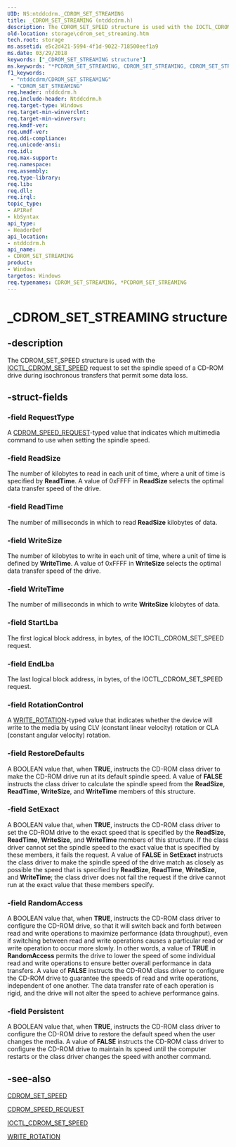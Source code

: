 ```yaml
---
UID: NS:ntddcdrm._CDROM_SET_STREAMING
title: _CDROM_SET_STREAMING (ntddcdrm.h)
description: The CDROM_SET_SPEED structure is used with the IOCTL_CDROM_SET_SPEED request to set the spindle speed of a CD-ROM drive during isochronous transfers that permit some data loss.
old-location: storage\cdrom_set_streaming.htm
tech.root: storage
ms.assetid: e5c2d421-5994-4f1d-9022-718500eef1a9
ms.date: 03/29/2018
keywords: ["_CDROM_SET_STREAMING structure"]
ms.keywords: "*PCDROM_SET_STREAMING, CDROM_SET_STREAMING, CDROM_SET_STREAMING structure [Storage Devices], PCDROM_SET_STREAMING, PCDROM_SET_STREAMING structure pointer [Storage Devices], _CDROM_SET_STREAMING, ntddcdrm/CDROM_SET_STREAMING, ntddcdrm/PCDROM_SET_STREAMING, storage.cdrom_set_streaming, structs-CD-ROM_5157906e-31d2-42c7-8e90-cc673ed02510.xml"
f1_keywords:
 - "ntddcdrm/CDROM_SET_STREAMING"
 - "CDROM_SET_STREAMING"
req.header: ntddcdrm.h
req.include-header: Ntddcdrm.h
req.target-type: Windows
req.target-min-winverclnt: 
req.target-min-winversvr: 
req.kmdf-ver: 
req.umdf-ver: 
req.ddi-compliance: 
req.unicode-ansi: 
req.idl: 
req.max-support: 
req.namespace: 
req.assembly: 
req.type-library: 
req.lib: 
req.dll: 
req.irql: 
topic_type:
- APIRef
- kbSyntax
api_type:
- HeaderDef
api_location:
- ntddcdrm.h
api_name:
- CDROM_SET_STREAMING
product:
- Windows
targetos: Windows
req.typenames: CDROM_SET_STREAMING, *PCDROM_SET_STREAMING
---
```


# _CDROM_SET_STREAMING structure


## -description


The CDROM_SET_SPEED structure is used with the <a href="https://docs.microsoft.com/windows-hardware/drivers/ddi/ntddcdrm/ni-ntddcdrm-ioctl_cdrom_set_speed">IOCTL_CDROM_SET_SPEED</a> request to set the spindle speed of a CD-ROM drive during isochronous transfers that permit some data loss.


## -struct-fields




### -field RequestType

A <a href="https://docs.microsoft.com/windows-hardware/drivers/ddi/ntddcdrm/ne-ntddcdrm-_cdrom_speed_request">CDROM_SPEED_REQUEST</a>-typed value that indicates which multimedia command to use when setting the spindle speed.


### -field ReadSize

The number of kilobytes to read in each unit of time, where a unit of time is specified by <b>ReadTime</b>. A value of 0xFFFF in <b>ReadSize </b>selects the optimal data transfer speed of the drive.


### -field ReadTime

The number of milliseconds in which to read <b>ReadSize</b> kilobytes of data.


### -field WriteSize

The number of kilobytes to write in each unit of time, where a unit of time is defined by <b>WriteTime</b>. A value of 0xFFFF in <b>WriteSize</b> selects the optimal data transfer speed of the drive.


### -field WriteTime

The number of milliseconds in which to write <b>WriteSize</b> kilobytes of data.


### -field StartLba

The first logical block address, in bytes, of the IOCTL_CDROM_SET_SPEED request.


### -field EndLba

The last logical block address, in bytes, of the IOCTL_CDROM_SET_SPEED request.


### -field RotationControl

A <a href="https://docs.microsoft.com/windows-hardware/drivers/ddi/ntddcdrm/ne-ntddcdrm-_write_rotation">WRITE_ROTATION</a>-typed value that indicates whether the device will write to the media by using CLV (constant linear velocity) rotation or CLA (constant angular velocity) rotation.


### -field RestoreDefaults

A BOOLEAN value that, when <b>TRUE</b>, instructs the CD-ROM class driver to make the CD-ROM drive run at its default spindle speed. A value of <b>FALSE</b> instructs the class driver to calculate the spindle speed from the <b>ReadSize</b>, <b>ReadTime</b>, <b>WriteSize</b>, and <b>WriteTime</b> members of this structure.


### -field SetExact

A BOOLEAN value that, when <b>TRUE</b>, instructs the CD-ROM class driver to set the CD-ROM drive to the exact speed that is specified by the <b>ReadSize</b>, <b>ReadTime</b>, <b>WriteSize</b>, and <b>WriteTime</b> members of this structure. If the class driver cannot set the spindle speed to the exact value that is specified by these members, it fails the request. A value of <b>FALSE</b> in <b>SetExact </b>instructs the class driver to make the spindle speed of the drive match as closely as possible the speed that is specified by <b>ReadSize</b>, <b>ReadTime</b>, <b>WriteSize</b>, and <b>WriteTime</b>; the class driver does not fail the request if the drive cannot run at the exact value that these members specify.


### -field RandomAccess

A BOOLEAN value that, when <b>TRUE</b>, instructs the CD-ROM class driver to configure the CD-ROM drive, so that it will switch back and forth between read and write operations to maximize performance (data throughput), even if switching between read and write operations causes a particular read or write operation to occur more slowly. In other words, a value of <b>TRUE</b> in <b>RandomAccess</b> permits the drive to lower the speed of some individual read and write operations to ensure better overall performance in data transfers. A value of <b>FALSE</b> instructs the CD-ROM class driver to configure the CD-ROM drive to guarantee the speeds of read and write operations, independent of one another. The data transfer rate of each operation is rigid, and the drive will not alter the speed to achieve performance gains.


### -field Persistent

A BOOLEAN value that, when <b>TRUE</b>, instructs the CD-ROM class driver to configure the CD-ROM drive to restore the default speed when the user changes the media. A value of <b>FALSE</b>  instructs the CD-ROM class driver to configure the CD-ROM drive to maintain its speed until the computer restarts or the class driver changes the speed with another command.


## -see-also




<a href="https://docs.microsoft.com/windows-hardware/drivers/ddi/ntddcdrm/ns-ntddcdrm-_cdrom_set_speed">CDROM_SET_SPEED</a>



<a href="https://docs.microsoft.com/windows-hardware/drivers/ddi/ntddcdrm/ne-ntddcdrm-_cdrom_speed_request">CDROM_SPEED_REQUEST</a>



<a href="https://docs.microsoft.com/windows-hardware/drivers/ddi/ntddcdrm/ni-ntddcdrm-ioctl_cdrom_set_speed">IOCTL_CDROM_SET_SPEED</a>



<a href="https://docs.microsoft.com/windows-hardware/drivers/ddi/ntddcdrm/ne-ntddcdrm-_write_rotation">WRITE_ROTATION</a>
 

 

